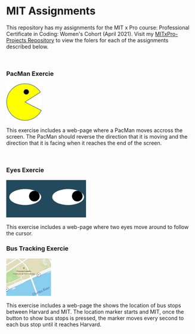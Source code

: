 # MIT Assignments
 
This repository has my assignments for the MIT x Pro course: Professional Certificate in Coding: Women's Cohort (April 2021).
Visit my [MITxPro-Projects Repository](https://github.com/sTessC/MITxPro-Projects) to view the folers for each of the assignments described below. 

<br/>

### PacMan Exercie
<img src = "PacMan/PacMan1.png" height = '100' /> 

This exercise includes a web-page where a PacMan moves accross the screen. The PacMan should reverse the direction that it is moving and the direction that it is facing when it reaches the end of the screen.   

<br/>

### Eyes Exercie
<img src = "Eyes/eyesPhoto.png" height = '100' /> 

This exercise includes a web-page where two eyes move around to follow the cursor.

### Bus Tracking Exercie
<img src = "BusTracking/mitMap.jpg" height = '100' /> 

This exercise includes a web-page the shows the location of bus stops between Harvard and MIT. The location marker starts and MIT, once the button to show bus stops is pressed, the marker moves every second to each bus stop until it reaches Harvard.
